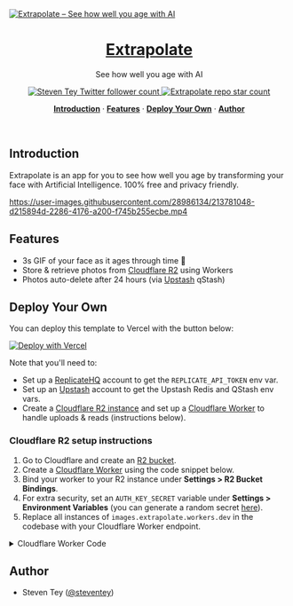 <a href="https://extrapolate.app">
  <img alt="Extrapolate – See how well you age with AI" src="https://extrapolate.app/api/og">
  <h1 align="center">Extrapolate</h1>
</a>

<p align="center">
  See how well you age with AI
</p>

<p align="center">
  <a href="https://twitter.com/steventey">
    <img src="https://img.shields.io/twitter/follow/steventey?style=flat&label=steventey&logo=twitter&color=0bf&logoColor=fff" alt="Steven Tey Twitter follower count" />
  </a>
  <a href="https://github.com/steven-tey/extrapolate">
    <img src="https://img.shields.io/github/stars/steven-tey/extrapolate?label=steven-tey%2Fextrapolate" alt="Extrapolate repo star count" />
  </a>
</p>

<p align="center">
  <a href="#introduction"><strong>Introduction</strong></a> ·
  <a href="#features"><strong>Features</strong></a> ·
  <a href="#deploy-your-own"><strong>Deploy Your Own</strong></a> ·
  <a href="#author"><strong>Author</strong></a>
</p>
<br/>

## Introduction

Extrapolate is an app for you to see how well you age by transforming your face with Artificial Intelligence. 100% free and privacy friendly.

https://user-images.githubusercontent.com/28986134/213781048-d215894d-2286-4176-a200-f745b255ecbe.mp4

## Features

- 3s GIF of your face as it ages through time 🧓
- Store & retrieve photos from [Cloudflare R2](https://www.cloudflare.com/lp/pg-r2/) using Workers
- Photos auto-delete after 24 hours (via [Upstash](https://upstash.com) qStash)

## Deploy Your Own

You can deploy this template to Vercel with the button below:

[![Deploy with Vercel](https://vercel.com/button)](https://vercel.com/new/clone?demo-title=Extrapolate%20%E2%80%93%C2%A0See%20how%20well%20you%20age%20with%20AI&demo-description=Age%20transformation%20AI%20app%20powered%20by%20Next.js%2C%20Replicate%2C%20Upstash%2C%20and%20Cloudflare%20R2%20%2B%20Workers.&demo-url=https%3A%2F%2Fextrapolate.app%2F&demo-image=%2F%2Fimages.ctfassets.net%2Fe5382hct74si%2F4B2RUQ7DTvPgpf3Ra9jSC2%2Fda2571b055081a670ac9649d3ac0ac7a%2FCleanShot_2023-01-20_at_12.04.08.png&project-name=Extrapolate%20%E2%80%93%C2%A0See%20how%20well%20you%20age%20with%20AI&repository-name=extrapolate&repository-url=https%3A%2F%2Fgithub.com%2Fsteven-tey%2Fextrapolate&from=templates&integration-ids=oac_V3R1GIpkoJorr6fqyiwdhl17&env=REPLICATE_API_TOKEN%2CREPLICATE_WEBHOOK_TOKEN%2CCLOUDFLARE_WORKER_SECRET%2CPOSTMARK_TOKEN&envDescription=How%20to%20get%20these%20env%20variables%3A%20&envLink=https%3A%2F%2Fgithub.com%2Fsteven-tey%2Fextrapolate%2Fblob%2Fmain%2F.env.example)

Note that you'll need to:

- Set up a [ReplicateHQ](https://replicate.com) account to get the `REPLICATE_API_TOKEN` env var.
- Set up an [Upstash](https://upstash.com) account to get the Upstash Redis and QStash env vars.
- Create a [Cloudflare R2 instance](https://www.cloudflare.com/lp/pg-r2/) and set up a [Cloudflare Worker](https://workers.cloudflare.com/) to handle uploads & reads (instructions below).

### Cloudflare R2 setup instructions

1. Go to Cloudflare and create an [R2 bucket](https://www.cloudflare.com/lp/pg-r2/).
2. Create a [Cloudflare Worker](https://workers.cloudflare.com/) using the code snippet below.
3. Bind your worker to your R2 instance under **Settings > R2 Bucket Bindings**.
4. For extra security, set an `AUTH_KEY_SECRET` variable under **Settings > Environment Variables** (you can generate a random secret [here](https://generate-secret.vercel.app/)).
5. Replace all instances of `images.extrapolate.workers.dev` in the codebase with your Cloudflare Worker endpoint.

<details>
<summary>Cloudflare Worker Code</summary>

```ts
// Check requests for a pre-shared secret
const hasValidHeader = (request, env) => {
  return request.headers.get("X-CF-Secret") === env.AUTH_KEY_SECRET;
};

function authorizeRequest(request, env, key) {
  switch (request.method) {
    case "PUT":
    case "DELETE":
      return hasValidHeader(request, env);
    case "GET":
      return true;
    default:
      return false;
  }
}

export default {
  async fetch(request, env) {
    const url = new URL(request.url);
    const key = url.pathname.slice(1);

    if (!authorizeRequest(request, env, key)) {
      return new Response("Forbidden", { status: 403 });
    }

    switch (request.method) {
      case "PUT":
        await env.MY_BUCKET.put(key, request.body);
        return new Response(`Put ${key} successfully!`);
      case "GET":
        const object = await env.MY_BUCKET.get(key);

        if (object === null) {
          return new Response("Object Not Found", { status: 404 });
        }

        const headers = new Headers();
        object.writeHttpMetadata(headers);
        headers.set("etag", object.httpEtag);

        return new Response(object.body, {
          headers,
        });
      case "DELETE":
        await env.MY_BUCKET.delete(key);
        return new Response("Deleted!");

      default:
        return new Response("Method Not Allowed", {
          status: 405,
          headers: {
            Allow: "PUT, GET, DELETE",
          },
        });
    }
  },
};
```

</details>

## Author

- Steven Tey ([@steventey](https://twitter.com/steventey))
